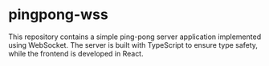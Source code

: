 # pingpong-wss
This repository contains a simple ping-pong server application implemented using WebSocket. The server is built with TypeScript to ensure type safety, while the frontend is developed in React. 
